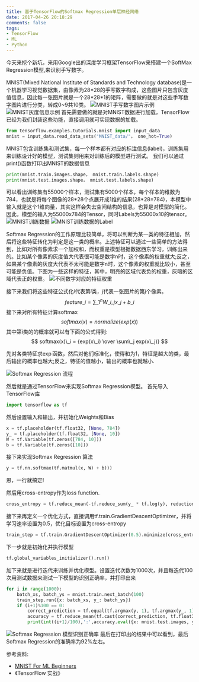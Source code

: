 ```yaml
---
title: 基于TensorFlow的Softmax Regression单层神经网络
date: 2017-04-26 20:18:29
comments: false
tags:
- TensorFlow
- ML
- Python
---
```

今天来挖个新坑，来用Google出的深度学习框架TensorFlow来搭建一个SoftMax Regression模型,来识别手写数字。
<!--more-->
MNIST(Mixed National Institute of Standards and Technology database)是一个机器学习视觉数据集，由像素为28\*28的手写数字构成，这些图片只包含灰度值信息，因此每一张图片就是一个28\*28\*1的矩阵，需要做的就是对这些手写数字图片进行分类，转成0~9共10类。
![MNIST手写数字图片示例](/images/2017-4-26/2017-4-26-1.png)
![MNIST灰度信息示例](/images/2017-4-26/2017-4-26-2.png)
首先需要做的就是对MNIST数据进行加载，TensorFlow已经为我们封装这些功能，直接调用就可实现数据的加载。

```Python
from tensorflow.examples.tutorials.mnist import input_data
mnist = input_data.read_data_sets("MNIST_data/"， one_hot=True)
```
MNIST包含训练集和测试集，每一个样本都有对应的标注信息(label)，训练集用来训练设计好的模型，测试集则用来对训练后的模型进行测试。
我们可以通过print()函数打印出MNIST的数据信息
```Python
print(mnist.train.images.shape， mnist.train.labels.shape)
print(mnist.test.images.shape， mnist.test.labels.shape)
```
可以看出训练集有55000个样本，测试集有5000个样本，每个样本的维数为784，也就是将每个图像的28\*28个点展开成1维的结果(28\*28=784)，本模型中输入就是这个1维向量，其实这样会失去空间结构的信息，也算是对模型的简化。
因此，模型的输入为55000x784的Tensor，同时Labels为55000x10的tensor。
![MNIST训练数据](/images/2017-4-26/2017-4-26-3.png)
![MNIST训练数据的Label](/images/2017-4-26/2017-4-26-4.png)

Softmax Regression的工作原理比较简单，将可以判断为某一类的特征相加，然后将这些特征转化为判定是这一类的概率。上述特征可以通过一些简单的方法得到，比如对所有像素求一个加权和，而权重是模型根据数据西东学习，训练出来的。比如某个像素的灰度值大代表很可能是数字n时，这个像素的权重就大;反之，如果某个像素的灰度大代表不太可能是数字n时，这个像素的权重就比较小，甚至可能是负值。下图为一些这样的特征，其中，明亮的区域代表负的权重，灰暗的区域代表正的权重。
![不同数字对应的特征权重](/images/2017-4-26/2017-4-26-5.png)

接下来我们将这些特征公式化$i$代表第$i$类，$j$代表一张图片的第$j$个像素。
$$feature\_i = \sum\_1^n W\_{i,j} x\_j + b\_i$$
接下来对所有特征计算softmax
$$ softmax(x) = normalize(exp(x)) $$
其中第i类的的概率就可以有下面的公式得到:
$$ softmax(x)\_i  = {exp(x\_i) \over \sum\_j exp(x\_j)}  $$

先对各类特征求$\exp$函数，然后对他们标准化，使得和为1，特征是越大的类，最后输出的概率也越大;反之，特征的值越小，输出的概率也就越小.

![Softmax Regression 流程](/images/2017-4-26/2017-4-26-6.png)

然后就是通过TensorFlow来实现Softmax Regression模型。
首先导入TensorFlow库
```Python
import tensorflow as tf
```
然后设置输入和输出，并初始化Weights和Bias
```Python
x = tf.placeholder(tf.float32, [None, 784])
y_ = tf.placeholder(tf.float32, [None, 10])
W = tf.Variable(tf.zeros([784, 10]))
b = tf.Variable(tf.zeros([10]))
```

接下来实现Softmax Regression 算法
```Python
y = tf.nn.softmax(tf.matmul(x, W) + b)))
```
恩，一行就搞定!

然后用cross-entropy作为loss function.
```Python
cross_entropy = tf.reduce_mean(-tf.reduce_sum(y_ * tf.log(y), reduction_indices=[1]))
```
接下来再定义一个优化方式，直接调用tf.train.GradientDescentOptimizer，并将学习速率设置为0.5，优化目标设置为cross-entropy
```Python
train_step = tf.train.GradientDescentOptimizer(0.5).minimize(cross_entropy)
```
下一步就是初始化并执行模型

```Python
tf.global_variables_initializer().run()
```
加下来就是进行迭代来训练并优化模型。设置迭代次数为1000次，并且每迭代100次用测试数据来测试一下模型的识别正确率，并打印出来
```Python
for i in range(1000):
    batch_xs, batch_ys = mnist.train.next_batch(100)
    train_step.run({x: batch_xs, y_: batch_ys})
    if (i+1)%100 == 0:
        correct_prediction = tf.equal(tf.argmax(y, 1), tf.argmax(y_, 1))
        accuracy = tf.reduce_mean(tf.cast(correct_prediction, tf.float32))
        print(int((i+1)/100),':',accuracy.eval({x: mnist.test.images, y_: mnist.test.labels}))
```
![Softmax Regression 模型识别正确率](/images/2017-4-26/2017-4-26-7.png)
最后在打印出的结果中可以看到，最后Softmax Regression的准确率为92%左右。

参考资料:
* [MNIST For ML Beginners](https://www.tensorflow.org/get_started/mnist/beginners)
* 《TensorFlow 实战》